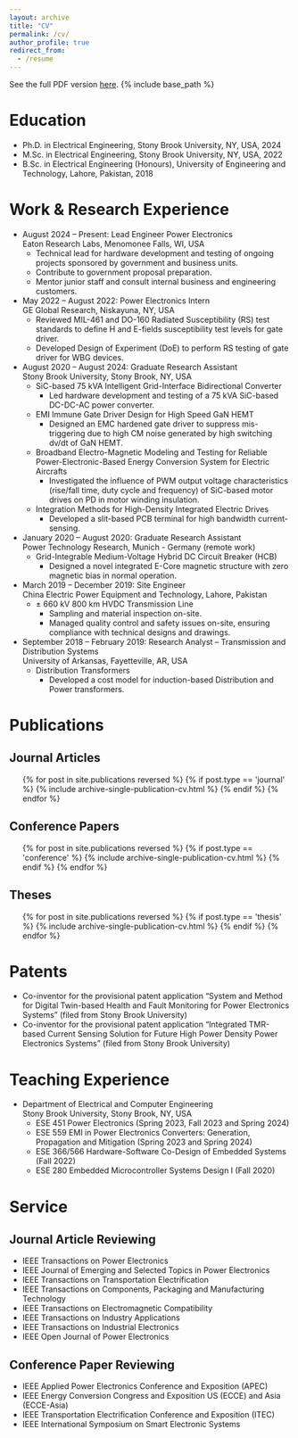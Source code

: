 ```yaml
---
layout: archive
title: "CV"
permalink: /cv/
author_profile: true
redirect_from:
  - /resume
---
```

See the full PDF version [here](/files/Abdul_Basit_Mirza_CV.pdf).
{% include base_path %}

Education
======
* Ph.D. in Electrical Engineering, Stony Brook University, NY, USA, 2024
* M.Sc. in Electrical Engineering, Stony Brook University, NY, USA, 2022
* B.Sc. in Electrical Engineering (Honours), University of Engineering and Technology, Lahore, Pakistan, 2018

Work & Research Experience
======

* August 2024 – Present: Lead Engineer Power Electronics <br> 
  Eaton Research Labs, Menomonee Falls, WI, USA
  * Technical lead for hardware development and testing of ongoing projects sponsored by government and business units.
  * Contribute to government proposal preparation.
  * Mentor junior staff and consult internal business and engineering customers.
* May 2022 – August 2022: Power Electronics Intern <br> 
  GE Global Research, Niskayuna, NY, USA
  * Reviewed MIL-461 and DO-160 Radiated Susceptibility (RS) test standards to define H and E-fields susceptibility test levels for gate driver.
  * Developed Design of Experiment (DoE) to perform RS testing of gate driver for WBG devices.
* August 2020 – August 2024: Graduate Research Assistant <br> 
  Stony Brook University, Stony Brook, NY, USA
  * SiC-based 75 kVA Intelligent Grid-Interface Bidirectional Converter  
    * Led hardware development and testing of a 75 kVA SiC-based DC-DC-AC power converter. 
  * EMI Immune Gate Driver Design for High Speed GaN HEMT
    * Designed an EMC hardened gate driver to suppress mis-triggering due to high CM noise generated by high switching dv/dt of GaN HEMT.
  * Broadband Electro-Magnetic Modeling and Testing for Reliable Power-Electronic-Based Energy Conversion System for Electric Aircrafts
    * Investigated the influence of PWM output voltage characteristics (rise/fall time, duty cycle and frequency) of SiC-based motor drives on PD in motor winding insulation.
  * Integration Methods for High-Density Integrated Electric Drives
    * Developed a slit-based PCB terminal for high bandwidth current-sensing.
* January 2020 – August 2020: Graduate Research Assistant <br> 
  Power Technology Research, Munich - Germany	(remote work)
  * Grid-Integrable Medium-Voltage Hybrid DC Circuit Breaker (HCB)
    * Designed a novel integrated E-Core magnetic structure with zero magnetic bias in normal operation.
* March 2019 – December 2019: Site Engineer <br> 
  China Electric Power Equipment and Technology, Lahore, Pakistan
  * ± 660 kV 800 km HVDC Transmission Line
    * Sampling and material inspection on-site.
    * Managed quality control and safety issues on-site, ensuring compliance with technical designs and drawings.
* September 2018 – February 2019: Research Analyst – Transmission and Distribution Systems  <br> 
  University of Arkansas, Fayetteville, AR, USA
  * Distribution Transformers
    * Developed a cost model for induction-based Distribution and Power transformers.

Publications
======

<!-- Preprints
-----
  <ul>{% for post in site.publications reversed %}
    {% if post.type == 'preprint' %}
      {% include archive-single-publication-cv.html %}
    {% endif %}
  {% endfor %}</ul> -->

Journal Articles
-----
  <ul>{% for post in site.publications reversed %}
    {% if post.type == 'journal' %}
      {% include archive-single-publication-cv.html %}
    {% endif %}
  {% endfor %}</ul>

Conference Papers
-----
  <ul>{% for post in site.publications reversed %}
    {% if post.type == 'conference' %}
      {% include archive-single-publication-cv.html %}
    {% endif %}
  {% endfor %}</ul>

Theses
-----
  <ul>{% for post in site.publications reversed %}
    {% if post.type == 'thesis' %}
      {% include archive-single-publication-cv.html %}
    {% endif %}
  {% endfor %}</ul>

Patents
======
* Co-inventor for the provisional patent application “System and Method for Digital Twin-based Health and Fault Monitoring for Power Electronics Systems” (filed from Stony Brook University)
* Co-inventor for the provisional patent application “Integrated TMR-based Current Sensing Solution for Future High Power Density Power Electronics Systems” (filed from Stony Brook University)

Teaching Experience
======

* Department of Electrical and Computer Engineering <br> 
  Stony Brook University, Stony Brook, NY, USA
  * ESE 451 Power Electronics (Spring 2023, Fall 2023 and Spring 2024)
  * ESE 559 EMI in Power Electronics Converters: Generation, Propagation and Mitigation (Spring 2023 and Spring 2024)
  * ESE 366/566 Hardware-Software Co-Design of Embedded Systems (Fall 2022)
  * ESE 280 Embedded Microcontroller Systems Design I (Fall 2020)

Service
======

Journal Article Reviewing
----
* IEEE Transactions on Power Electronics 
* IEEE Journal of Emerging and Selected Topics in Power Electronics
* IEEE Transactions on Transportation Electrification
* IEEE Transactions on Components, Packaging and Manufacturing Technology
* IEEE Transactions on Electromagnetic Compatibility
* IEEE Transactions on Industry Applications
* IEEE Transactions on Industrial Electronics
* IEEE Open Journal of Power Electronics

Conference Paper Reviewing
----
* IEEE Applied Power Electronics Conference and Exposition (APEC)
* IEEE Energy Conversion Congress and Exposition US (ECCE) and Asia (ECCE-Asia)
* IEEE Transportation Electrification Conference and Exposition (ITEC)
* IEEE International Symposium on Smart Electronic Systems
